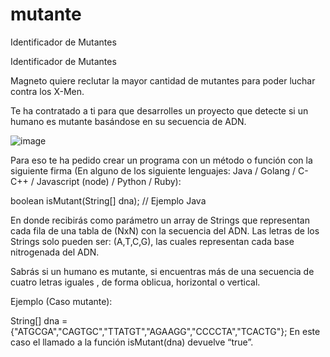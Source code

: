 # mutante
Identificador de Mutantes

Identificador de Mutantes
 
Magneto quiere reclutar la mayor cantidad de mutantes para poder luchar contra los X-Men.

Te ha contratado a ti para que desarrolles un proyecto que detecte si un humano es mutante basándose en su secuencia de ADN.

 ![image](https://user-images.githubusercontent.com/48495264/169920513-0c020b6d-001f-4575-88fe-6828099bad90.png)


Para eso te ha pedido crear un programa con un método o función con la siguiente firma (En alguno de los siguiente lenguajes: Java / Golang / C-C++ / Javascript (node) / Python / Ruby):

boolean isMutant(String[] dna); // Ejemplo Java

En donde recibirás como parámetro un array de Strings que representan cada fila de una tabla de (NxN) con la secuencia del ADN. Las letras de los Strings solo pueden ser: (A,T,C,G), las cuales representan cada base nitrogenada del ADN.

Sabrás si un humano es mutante, si encuentras más de una secuencia de cuatro letras iguales , de forma oblicua, horizontal o vertical.

Ejemplo (Caso mutante):

String[] dna = {"ATGCGA","CAGTGC","TTATGT","AGAAGG","CCCCTA","TCACTG"};
En este caso el llamado a la función isMutant(dna) devuelve “true”.
